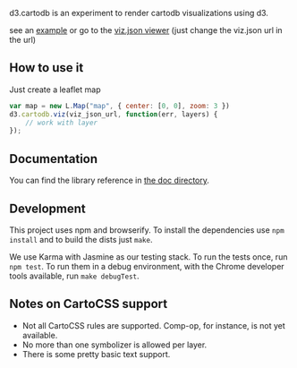 
d3.cartodb is an experiment to render cartodb visualizations using d3.

see an [example](http://cartodb.github.io/d3.cartodb/examples/test.html) or go to the [viz.json
viewer](http://cartodb.github.io/d3.cartodb/examples/vizjson_visor.html#https://osm2.cartodb.com/api/v2/viz/c217e650-c57f-11e4-848a-0e0c41326911/viz.json)  (just
change the viz.json url in the url)


## How to use it

Just create a leaflet map

```javascript
var map = new L.Map("map", { center: [0, 0], zoom: 3 })
d3.cartodb.viz(viz_json_url, function(err, layers) {
    // work with layer
});
```

## Documentation

You can find the library reference in [the doc directory](https://github.com/CartoDB/d3.cartodb/tree/gh-pages/doc).

## Development

This project uses npm and browserify. To install the dependencies use `npm install` and to build the dists just `make`.

We use Karma with Jasmine as our testing stack. To run the tests once, run `npm test`. To run them in a debug environment, with the Chrome developer tools available, run `make debugTest`.

## Notes on CartoCSS support

- Not all CartoCSS rules are supported. Comp-op, for instance, is not yet available.
- No more than one symbolizer is allowed per layer.
- There is some pretty basic text support.
